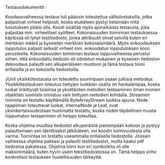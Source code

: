 Testausdokumentti :


Koodausvaiheessa testaus tuli pääosin toteutettua välitulostuksilla, jotka paljastivat virheet helposti, koska etukäteen pystyi tietämään mitä tulostuksen pitäisi olla. Koodi sisältää myös ajonaikaista testausta, joka paljastaa mm. virheelliset syötteet. Kokonaisuuden toiminnan testauksessa käytössä oli lyhyt testitiedosto, jonka attribuutit olivat selvillä kuten eri merkkien määrä ja kyseisten merkkien kokonaismäärä. Myös enkoodauksen lopputulos paljasti selkeät virheet mm. enkoodatun lopputuloksen koon perusteella. Kokonaisuuden toiminnan testaus loppuvaiheessa perustui siihen, että enkoodattu tiedosto oli odotetun mukainen ja kyseisen tiedoston dekoodaus palautti sen alkuperäiseen muotoon ja tämä testaus toimi erillaisilla ja eri kokoisilla tiedostoilla.

JUnit yksikkötestausta on toteutettu suurimpaan osaan julkisia metodeja. Yksikkötestauksen toteutus tiettyjen luokkien osalta on hankalampaa, koska luokat linkittyvät toisiinsa ja yksittäisten metodien testaaminen ilman monien objektien luomista onnistuu vain tiettyjen metodien kohdalla. Streamien toiminta on testattu käyttämällä ByteArrayStream luokkia apuna. Node rajapinnan toteuttavat luokat, InternalNode ja Leaf, ovat yksinkertaisuudestaan huolimatta testattu, koska niiden täydellinen muista riippumaton testaaminen oli helppo toteuttaa.

Koska ohjelma muuttaa tiedostot alkuperäistä pienempään kokoon ja pystyy palauttamaan sen identtiseksi jälkikäteen, voi koodin toimivuudesta olla varma. Toimintaa on testattu useammalla erillaisella tiedostolla. Jossain vaiheessa ohjelma pakkasi ja palautti testitiedostot, mutta kaatui pdf tiedostoa pakatessa. Ohjelma toimi kun eri symboleita oli alle maksimimäärä, kuten hyvin usein tekstitiedostoissa on. Tämä helppo virhe konkretisoi testauksen huolellisuuden tärkeyttä.
